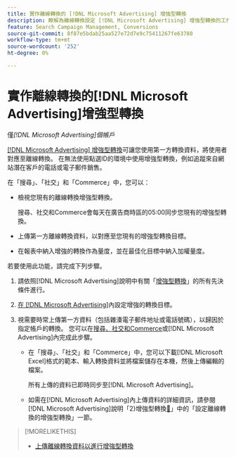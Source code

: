 ```yaml
---
title: 實作離線轉換的 [!DNL Microsoft Advertising] 增強型轉換
description: 瞭解為離線轉換設定 [!DNL Microsoft Advertising] 增強型轉換的工作流程。
feature: Search Campaign Management, Conversions
source-git-commit: 8f87e5bdab25aa527e72d7e9c75411267fe63780
workflow-type: tm+mt
source-wordcount: '252'
ht-degree: 0%

---
```


# 實作離線轉換的[!DNL Microsoft Advertising]增強型轉換

僅&#x200B;*[!DNL Microsoft Advertising]個帳戶*

[[!DNL Microsoft Advertising] 增強型轉換](https://help.ads.microsoft.com/#apex/ads/en/60178)可讓您使用第一方轉換資料，將使用者對應至離線轉換。 在無法使用點選ID的環境中使用增強型轉換，例如追蹤來自網站潛在客戶的電話或電子郵件銷售。

在「搜尋」、「社交」和「Commerce」中，您可以：

* 檢視您現有的離線轉換增強型轉換。

  搜尋、社交和Commerce會每天在廣告商時區的05:00同步您現有的增強型轉換。

* 上傳第一方離線轉換資料，以對應至您現有的增強型轉換目標。

* 在報表中納入增強的轉換作為量度，並在最佳化目標中納入加權量度。

若要使用此功能，請完成下列步驟。

1. 請依照[!DNL Microsoft Advertising]說明中有關「[增強型轉換](https://help.ads.microsoft.com/#apex/ads/en/60178)」的所有先決條件進行。

1. [在 [!DNL Microsoft Advertising]](https://help.ads.microsoft.com/#apex/ads/en/60178)內設定增強的轉換目標。

1. 視需要時常上傳第一方資料（包括雜湊電子郵件地址或電話號碼），以歸因於指定帳戶的轉換。 您可以在[搜尋、社交和Commerce](/help/search-social-commerce/admin/conversion-metrics/upload-data-offline-conversions.md)或[!DNL Microsoft Advertising]內完成此步驟。

   * 在「搜尋」、「社交」和「Commerce」中，您可以下載[!DNL Microsoft Excel]格式的範本、輸入轉換資料並將檔案儲存在本機，然後上傳編輯的檔案。

     所有上傳的資料已即時同步至[!DNL Microsoft Advertising]。

   * 如需在[!DNL Microsoft Advertising]內上傳資料的詳細資訊，請參閱[!DNL Microsoft Advertising]說明「2&rbrace;增強型轉換[&#128279;](https://help.ads.microsoft.com/#apex/ads/en/60178)」中的「設定離線轉換的增強型轉換」一節。

>[!MORELIKETHIS]
>
>* [上傳離線轉換資料以進行增強型轉換](/help/search-social-commerce/admin/conversion-metrics/upload-data-offline-conversions.md)
